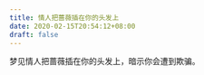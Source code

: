 ```yaml
---
title: 情人把蔷薇插在你的头发上
date: 2020-02-15T20:54:12+08:00
draft: false
---
```


梦见情人把蔷薇插在你的头发上，暗示你会遭到欺骗。

